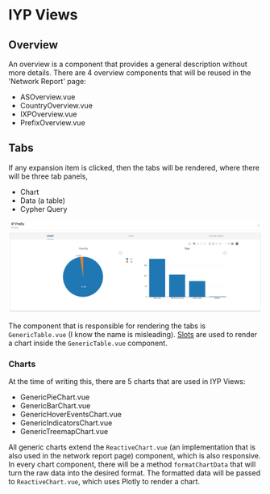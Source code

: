 # IYP Views

## Overview

An overview is a component that provides a general description without more details. There are 4 overview components that will be reused in the 'Network Report' page:

- ASOverview.vue
- CountryOverview.vue
- IXPOverview.vue
- PrefixOverview.vue

## Tabs

If any expansion item is clicked, then the tabs will be rendered, where there will be three tab panels,

- Chart
- Data (a table)
- Cypher Query

![Originated Prefixes Chart](../../../assets/documentation/iyp/originated-prefixes-chart-AS2497.png)

The component that is responsible for rendering the tabs is `GenericTable.vue` (I know the name is misleading). [Slots](https://vuejs.org/guide/components/slots.html) are used to render a chart inside the `GenericTable.vue` component.

### Charts

At the time of writing this, there are 5 charts that are used in IYP Views:

- GenericPieChart.vue
- GenericBarChart.vue
- GenericHoverEventsChart.vue
- GenericIndicatorsChart.vue
- GenericTreemapChart.vue

All generic charts extend the `ReactiveChart.vue` (an implementation that is also used in the network report page) component, which is also responsive. In every chart component, there will be a method `formatChartData` that will turn the raw data into the desired format. The formatted data will be passed to `ReactiveChart.vue`, which uses Plotly to render a chart.
